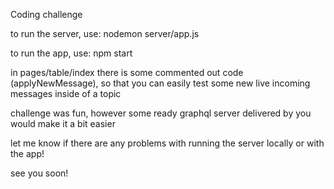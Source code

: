 Coding challenge

to run the server, use: nodemon server/app.js

to run the app, use: npm start

in pages/table/index there is some commented out code (applyNewMessage), so that you can easily test some new live incoming messages inside of a topic

challenge was fun, however some ready graphql server delivered by you would make it a bit easier

let me know if there are any problems with running the server locally or with the app!

see you soon!
